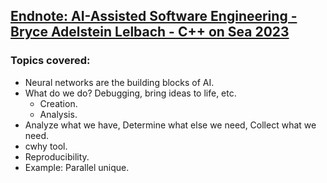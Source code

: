 ## [Endnote: AI-Assisted Software Engineering - Bryce Adelstein Lelbach - C++ on Sea 2023](https://www.youtube.com/watch?v=19Sr8XhN0BM)
### Topics covered:
* Neural networks are the building blocks of AI.
* What do we do? Debugging, bring ideas to life, etc.
  * Creation.
  * Analysis.
* Analyze what we have, Determine what else we need, Collect what we need.
* cwhy tool.
* Reproducibility.
* Example: Parallel unique.


